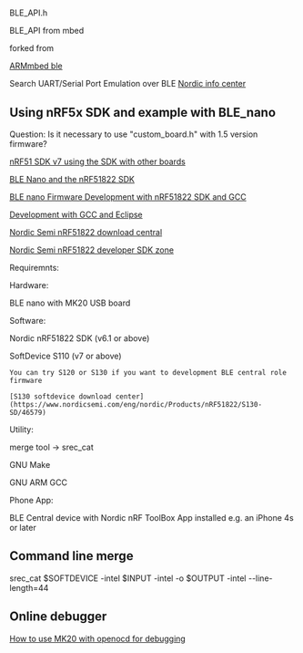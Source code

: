 # 
BLE_API.h

BLE_API from mbed

forked from 

[ARMmbed ble](https://github.com/ARMmbed/ble)

Search UART/Serial Port Emulation over BLE
[Nordic info center](http://infocenter.nordicsemi.com/index.jsp?topic=%2Fcom.nordic.infocenter.sdk5.v11.0.0%2Findex.html)


## Using nRF5x SDK and example with BLE_nano

Question: Is it necessary to use "custom\_board.h" with 1.5 version firmware?

[nRF51 SDK v7 using the SDK with other boards](http://developer.nordicsemi.com/nRF51_SDK/nRF51_SDK_v7.x.x/doc/7.0.1/s110/html/a00018.html)

[BLE Nano and the nRF51822 SDK](https://gist.github.com/george-hawkins/f77054c71a046c5b5f83)

[BLE nano Firmware Development with nRF51822 SDK and GCC](http://redbearlab.com/nrf51822-sdk/)

[Development with GCC and Eclipse](https://devzone.nordicsemi.com/tutorials/7/)

[Nordic Semi nRF51822 download central](https://www.nordicsemi.com/eng/Products/Bluetooth-Smart-Bluetooth-low-energy/nRF51822)

[Nordic Semi nRF51822 developer SDK zone](http://developer.nordicsemi.com/)

Requiremnts:

Hardware: 
  
  BLE nano with MK20 USB board

Software:

  Nordic nRF51822 SDK (v6.1 or above)

  SoftDevice S110 (v7 or above)

    You can try S120 or S130 if you want to development BLE central role firmware

    [S130 softdevice download center](https://www.nordicsemi.com/eng/nordic/Products/nRF51822/S130-SD/46579)
Utility:

  merge tool -> srec\_cat

  GNU Make

  GNU ARM GCC

Phone App:

  BLE Central device with Nordic nRF ToolBox App installed e.g. an iPhone 4s or later


## Command line merge

srec_cat $SOFTDEVICE -intel $INPUT -intel -o $OUTPUT -intel --line-length=44


## Online debugger

[How to use MK20 with openocd for debugging](https://developer.mbed.org/questions/4934/How-to-use-MK20-with-openocd-for-debuggi/)
